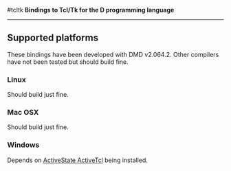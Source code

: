 #tcltk
**Bindings to Tcl/Tk for the D programming language**

---

## Supported platforms
These bindings have been developed with DMD v2.064.2. Other compilers have not been tested but should build fine.

### Linux
Should build just fine.

### Mac OSX
Should build just fine.

### Windows
Depends on [ActiveState ActiveTcl](http://www.activestate.com/activetcl) being installed.
